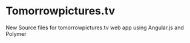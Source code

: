 Tomorrowpictures.tv
====

New Source files for tomorrowpictures.tv web app using Angular.js and Polymer
